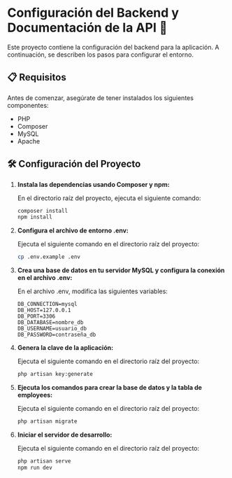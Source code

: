 # Configuración del Backend y Documentación de la API 🚀

Este proyecto contiene la configuración del backend para la aplicación. A continuación, se describen los pasos para configurar el entorno.

## 📋 Requisitos

Antes de comenzar, asegúrate de tener instalados los siguientes componentes:

- PHP
- Composer
- MySQL
- Apache

## 🛠️ Configuración del Proyecto

1. **Instala las dependencias usando Composer y npm:**

   En el directorio raíz del proyecto, ejecuta el siguiente comando:

   ```bash
   composer install
   npm install
   ```

2. **Configura el archivo de entorno .env:**

   Ejecuta el siguiente comando en el directorio raíz del proyecto:

   ```bash
   cp .env.example .env
   ```

3. **Crea una base de datos en tu servidor MySQL y configura la conexión en el archivo .env:**

   En el archivo .env, modifica las siguientes variables:

   ```
   DB_CONNECTION=mysql
   DB_HOST=127.0.0.1
   DB_PORT=3306
   DB_DATABASE=nombre_db
   DB_USERNAME=usuario_db
   DB_PASSWORD=contraseña_db
   ```

4. **Genera la clave de la aplicación:**

   Ejecuta el siguiente comando en el directorio raíz del proyecto:

   ```bash
   php artisan key:generate
   ```

5. **Ejecuta los comandos para crear la base de datos y la tabla de employees:**

   Ejecuta el siguiente comando en el directorio raíz del proyecto:

   ```bash
   php artisan migrate
   ```

6. **Iniciar el servidor de desarrollo:**

   Ejecuta el siguiente comando en el directorio raíz del proyecto:

   ```bash
   php artisan serve
   npm run dev
   ```

